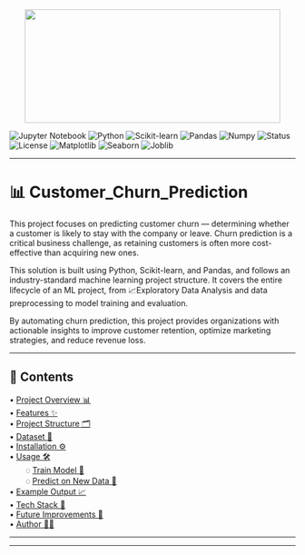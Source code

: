 <div align="center">
 <img src="https://github.com/Tanuja7897/Customer_Churn_Prediction/blob/main/assets/Visualizing_Data_Growth_Animation1-ezgif.com-video-to-gif-converter.gif" height="200" width="450">
</div>

![Jupyter Notebook](https://img.shields.io/badge/Jupyter-Notebook-orange?style=for-the-badge&logo=jupyter&logoColor=white)  ![Python](https://img.shields.io/badge/Python-3.10%2B-3776AB?style=for-the-badge&logo=python&logoColor=white)  ![Scikit-learn](https://img.shields.io/badge/Scikit--learn-ML%20Pipeline-F7931E?style=for-the-badge&logo=scikit-learn&logoColor=white)  ![Pandas](https://img.shields.io/badge/Pandas-Data%20Analysis-150458?style=for-the-badge&logo=pandas&logoColor=white)  ![Numpy](https://img.shields.io/badge/NumPy-Scientific%20Computing-013243?style=for-the-badge&logo=numpy&logoColor=white)  ![Status](https://img.shields.io/badge/Status-Active-success?style=for-the-badge)  ![License](https://img.shields.io/badge/License-MIT-green?style=for-the-badge) ![Matplotlib](https://img.shields.io/badge/Matplotlib-5D6B8C?style=for-the-badge&logo=matplotlib&logoColor=white)  ![Seaborn](https://img.shields.io/badge/Seaborn-466A90?style=for-the-badge&logo=seaborn&logoColor=white)  ![Joblib](https://img.shields.io/badge/Joblib-FFD43B?style=for-the-badge&logo=python&logoColor=black)

---

# 📊 Customer_Churn_Prediction
This project focuses on predicting customer churn — determining whether a customer is likely to stay with the company or leave. Churn prediction is a critical business challenge, as retaining customers is often more cost-effective than acquiring new ones.

This solution is built using Python, Scikit-learn, and Pandas, and follows an industry-standard machine learning project structure. 
It covers the entire lifecycle of an ML project, from 📈Exploratory Data Analysis and data preprocessing to model training and evaluation.

By automating churn prediction, this project provides organizations with actionable insights to improve customer retention, optimize marketing strategies, and reduce revenue loss.

---

## 📑 Contents
 
• [Project Overview 📊](#-customer-churn-prediction-)  
• [Features ✨](#-features-)  
• [Project Structure 🗂️](#-project-structure-)  
• [Dataset 📂](#-dataset-)  
• [Installation ⚙️](#️-installation-)  
• [Usage 🛠️](#-usage-)  
  ◌ [Train Model 🔧](#train-model-)  
  ◌ [Predict on New Data 📡](#predict-on-new-data-)  
• [Example Output 📈](#-example-output-)  
• [Tech Stack 🧰](#-tech-stack-)  
• [Future Improvements 🚀](#-future-improvements-)  
• [Author 👨‍💻](#-author-)  

---



---

